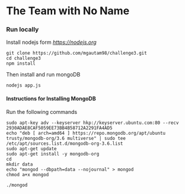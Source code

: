 # The Team with No Name

### Run locally

Install nodejs form  *https://nodejs.org*  


~~~~
git clone https://github.com/mgautam98/challenge3.git  
cd challenge3  
npm install  
~~~~

Then install and run mongoDB 

```
nodejs app.js
```





#### Instructions for Installing MongoDB

Run the following commands

~~~~
sudo apt-key adv --keyserver hkp://keyserver.ubuntu.com:80 --recv 2930ADAE8CAF5059EE73BB4B58712A2291FA4AD5  
echo "deb [ arch=amd64 ] https://repo.mongodb.org/apt/ubuntu trusty/mongodb-org/3.6 multiverse" | sudo tee /etc/apt/sources.list.d/mongodb-org-3.6.list  
sudo apt-get update  
sudo apt-get install -y mongodb-org  
cd  
mkdir data  
echo "mongod --dbpath=data --nojournal" > mongod  
chmod a+x mongod  
~~~~

```
./mongod  
```